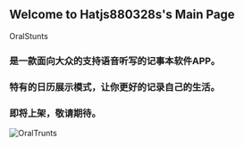 ## Welcome to Hatjs880328s's Main Page

OralStunts
### 是一款面向大众的支持语音听写的记事本软件APP。
### 特有的日历展示模式，让你更好的记录自己的生活。
### 即将上架，敬请期待。
![OralTrunts](http://i1.bvimg.com/642337/3b6fc03784d510dc.png)
